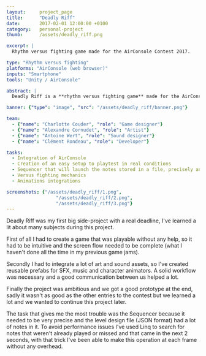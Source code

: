 ```yaml
---
layout:     project_page
title:      "Deadly Riff"
date:       2017-02-01 12:00:00 +0100
category: 	personal-project
thumb:      /assets/deadly_riff.png

excerpt: |
  Rhythm versus fighting game made for the AirConsole Contest 2017.

type: "Rhythm versus fighting"
platforms: "AirConsole (web browser)"
inputs: "Smartphone"
tools: "Unity / AirConsole"

abstract: |
  Deadly Riff is a **rhythm versus fighting game** made for the AirConsole Contest 2017.

banner: {"type": "image", "src": "/assets/deadly_riff/banner.png"}

team:
  - {"name": "Charlotte Couder", "role": "Game designer"}
  - {"name": "Alexandre Cornudet", "role": "Artist"}
  - {"name": "Antoine Wert", "role": "Sound designer"}
  - {"name": "Clément Rondeau", "role": "Developer"}

tasks:
  - Integration of AirConsole
  - Creation of an easy setup to playtest in real conditions
  - Sequencer that will launch the notes stored in a file, precisely and in synchronization with the music
  - Versus fighting mechanics
  - Animations integrations

screenshots: {"/assets/deadly_riff/1.png",
      			  "/assets/deadly_riff/2.png",
      			  "/assets/deadly_riff/3.png"}
---
```

Deadly Riff was my first big side-project with a real deadline, I've learned a lit about many subjects during this project.

First of all I had to create a game that was playable without any help, so it had to be intuitive and the screen flow needed to be complete (what I haven't done all the time in my previous game jams).

Secondly I had to integrate a lot of art and sound assets, so I've created reusable prefabs for SFX, music and character animators. A solid workflow was necessary and a good communication between us helped a lot.

Finally the project was ambitious and we got a good prototype at the end, sadly it wasn't as good as the other entries to the contest but we learned a lot and we wanted to continue this project later.

The task that gives me the most trouble was the Sequencer because it needed to be very precise and the level design file (JSON format) had a lot of notes in it. To avoid performance issues I've used Linq to search for notes that weren't already played or missed and that came in the next 2 seconds, with that trick I've been able to make this operation at each frame without any overhead.
